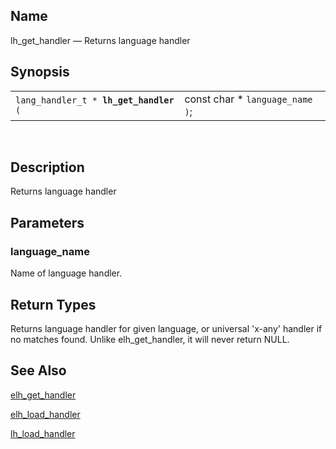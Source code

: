 <div id="fn_lh_get_handler" class="refentry">

<div class="titlepage">

</div>

<div class="refnamediv">

## Name

lh_get_handler — Returns language handler

</div>

<div class="refsynopsisdiv">

## Synopsis

<div id="fsyn_lh_get_handler" class="funcsynopsis">

|                                             |                                     |
|---------------------------------------------|-------------------------------------|
| `lang_handler_t * `**`lh_get_handler`**` (` | const char \* `language_name ` `)`; |

<div class="funcprototype-spacer">

 

</div>

</div>

</div>

<div id="desc_lh_get_handler" class="refsect1">

## Description

Returns language handler

</div>

<div id="params_lh_get_handler" class="refsect1">

## Parameters

<div id="id95741" class="refsect2">

### language_name

Name of language handler.

</div>

</div>

<div id="ret_lh_get_handler" class="refsect1">

## Return Types

Returns language handler for given language, or universal 'x-any'
handler if no matches found. Unlike elh_get_handler, it will never
return NULL.

</div>

<div id="seealso_lh_get_handler" class="refsect1">

## See Also

<a href="fn_elh_get_handler.html" class="link"
title="elh_get_handler">elh_get_handler</a>

<a href="fn_elh_load_handler.html" class="link"
title="elh_load_handler">elh_load_handler</a>

<a href="fn_lh_load_handler.html" class="link"
title="lh_load_handler">lh_load_handler</a>

</div>

</div>
